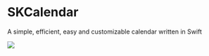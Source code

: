 # SKCalendar
A simple, efficient, easy and customizable calendar written in Swift

![](https://dl.dropboxusercontent.com/s/6hg7765qa0qyjoo/SKCalendar.png)
